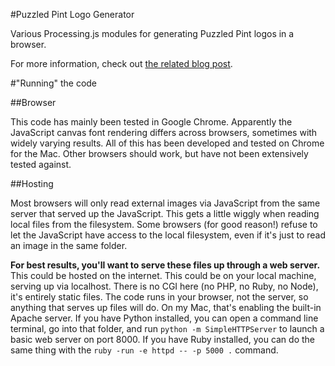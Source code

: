 #Puzzled Pint Logo Generator

Various Processing.js modules for generating Puzzled Pint logos in a browser.

For more information, check out [the related blog post](http://netninja.com/2015/01/05/rendering-a-puzzled-pint-seal-in-processing/).

#"Running" the code


##Browser

This code has mainly been tested in Google Chrome. Apparently the JavaScript canvas font rendering differs across browsers, sometimes with widely varying results. All of this has been developed and tested on Chrome for the Mac. Other browsers should work, but have not been extensively tested against.

##Hosting

Most browsers will only read external images via JavaScript from the same server that served up the JavaScript. This gets a little wiggly when reading local files from the filesystem. Some browsers (for good reason!) refuse to let the JavaScript have access to the local filesystem, even if it's just to read an image in the same folder.

**For best results, you'll want to serve these files up through a web server.** This could be hosted on the internet. This could be on your local machine, serving up via localhost. There is no CGI here (no PHP, no Ruby, no Node), it's entirely static files. The code runs in your browser, not the server, so anything that serves up files will do. On my Mac, that's enabling the built-in Apache server. If you have Python installed, you can open a command line terminal, go into that folder, and run `python -m SimpleHTTPServer` to launch a basic web server on port 8000. If you have Ruby installed, you can do the same thing with the `ruby -run -e httpd -- -p 5000 .` command.

